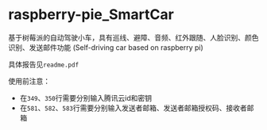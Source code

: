 # raspberry-pie_SmartCar
基于树莓派的自动驾驶小车，具有巡线、避障、音频、红外跟随、人脸识别、颜色识别、发送邮件功能 (Self-driving car based on raspberry pi)

具体报告见`readme.pdf`

使用前注意：
- 在`349`、`350`行需要分别输入腾讯云id和密钥
- 在`581`、`582`、`583`行需要分别输入发送者邮箱、发送者邮箱授权码、接收者邮箱